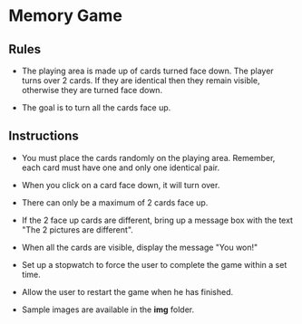 # Memory Game

## Rules

- The playing area is made up of cards turned face down. The player turns over 2 cards. If they are identical then they remain visible, otherwise they are turned face down.

- The goal is to turn all the cards face up.

## Instructions

- You must place the cards randomly on the playing area. Remember, each card must have one and only one identical pair.

- When you click on a card face down, it will turn over.

- There can only be a maximum of 2 cards face up.

- If the 2 face up cards are different, bring up a message box with the text "The 2 pictures are different".

- When all the cards are visible, display the message "You won!"

- Set up a stopwatch to force the user to complete the game within a set time.

- Allow the user to restart the game when he has finished.

- Sample images are available in the **img** folder.
